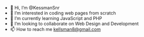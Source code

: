 - 👋 Hi, I’m @KessmanSnr
- 👀 I’m interested in coding web pages from scratch
- 🌱 I’m currently learning JavaScript and PHP
- 💞️ I’m looking to collaborate on Web Design and Development
- 📫 How to reach me kellsman8@gmail.com

<!---
KessmanSnr/KessmanSnr is a ✨ special ✨ repository because its `README.md` (this file) appears on your GitHub profile.
You can click the Preview link to take a look at your changes.
--->
